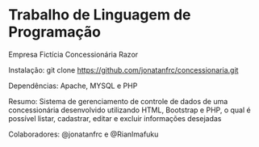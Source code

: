 # Trabalho de Linguagem de Programação 
Empresa Fictícia Concessionária Razor

Instalação:
git clone https://github.com/jonatanfrc/concessionaria.git

Dependências:
Apache, MYSQL e PHP

Resumo:
Sistema de gerenciamento de controle de dados de uma concessionária desenvolvido utilizando HTML, Bootstrap e PHP, o qual é possível listar, cadastrar, editar e excluir informações desejadas

Colaboradores: @jonatanfrc e @RianImafuku
